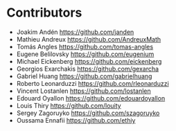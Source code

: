 Contributors
============

* Joakim Andén <https://github.com/janden>
* Mathieu Andreux <https://github.com/AndreuxMath>
* Tomás Angles <https://github.com/tomas-angles>
* Eugene Belilovsky <https://github.com/eugenium>
* Michael Eickenberg <https://github.com/eickenberg>
* Georgios Exarchakis <https://github.com/gexarcha>
* Gabriel Huang <https://github.com/gabrielhuang>
* Roberto Leonarduzzi <https://github.com/rleonarduzzi>
* Vincent Lostanlen <https://github.com/lostanlen>
* Edouard Oyallon <https://github.com/edouardoyallon>
* Louis Thiry <https://github.com/louity>
* Sergey Zagoruyko <https://github.com/szagoruyko>
* Oussama Ennafii <https://github.com/ethiy>
